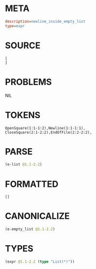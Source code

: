# META
~~~ini
description=newline_inside_empty_list
type=expr
~~~
# SOURCE
~~~roc
[
]
~~~
# PROBLEMS
NIL
# TOKENS
~~~zig
OpenSquare(1:1-1:2),Newline(1:1-1:1),
CloseSquare(2:1-2:2),EndOfFile(2:2-2:2),
~~~
# PARSE
~~~clojure
(e-list @1.1-2.2)
~~~
# FORMATTED
~~~roc
[]
~~~
# CANONICALIZE
~~~clojure
(e-empty_list @1.1-2.2)
~~~
# TYPES
~~~clojure
(expr @1.1-2.2 (type "List(*)"))
~~~
